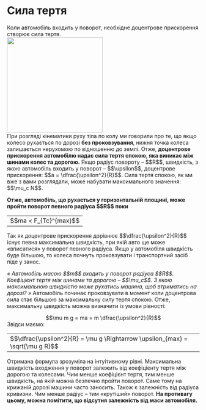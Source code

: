 # Сила тертя

<div class="space">Коли автомобiль входить у поворот, необхiдне доцентрове прискорення створює сила тертя.</div>

<div class="space"><img class="image" width="250" src="https://rawgit.com/chudaol/ed-era-book-physics/master/images/chapter_6/14.png"></div>

<div class="space">При розглядi кiнематики руху тiла по колу ми говорили про те, що якщо колесо рухається по дорозi <b>без проковзування</b>, нижня точка колеса залишається нерухомою по вiдношенню до землi. Отже, <span class="p1"><b>доцентрове прискорення автомобiлю надає сила тертя спокою, яка виникає мiж шинами колес та дорогою.</b></span> Якщо радiус повороту – $$R$$, швидкiсть, з якою автомобiль входить у поворот – $$\upsilon$$, доцентрове прискорення: $$a = \dfrac{\upsilon^2}{R}$$. Сила тертя спокою, як ми вже з вами розглядали, може набувати максимального значення: $$\mu_c N$$.</div>

<div class="space"><span class="p1"><b><p class="p3">Отже, автомобiль, що рухається у горизонтальнiй площинi, може пройти поворот певного радiуса $$R$$ поки</p></b></span></div>

<div class="space"><div class="centered-table-wrapper">
<table class="centered-table">
<tr class="eq">
<td class="eq">
<p1>$$ma < F_{Tc}^{max}$$</p1>
</td>
</tr>
</table></div></div>

<div class="space">Так як доцентрове прискорення дорiвнює $$\dfrac{\upsilon^2}{R}$$ iснує певна максимальна швидкiсть, при якiй авто ще може «вписатися» у поворот певного радiуса. Якщо у автомобiля швидкiсть буде бiльшою, то колеса почнуть проковзувати i транспортний засiб пiде у занос.</div>

<div class="space"><p class="p3"><i>« Автомобiль масою $$m$$ входить у поворот радiуса $$R$$. Коефiцiєнт тертя мiж шинами та дорогою – $$\mu_c$$. З якою максимальною швидкiстю може рухатись машина, щоб втриматись на дорозi? »</i> Автомобiль починає проковзувати в момент коли доцентрова сила стає бiльшою за максимальну силу тертя спокою. Отже, максимальну швидкiсть можна визначити iз умови рiвностi:</p></div>

<div class="space" align="center">$$\mu m g = ma = m \dfrac{\upsilon^2}{R}$$</div>

<div class="space">Звiдси маємо:</div>

<div class="space"><div class="centered-table-wrapper">
<table class="centered-table">
<tr class="eq">
<td class="eq">
<p1>$$\dfrac{\upsilon^2}{R} = \mu g \Rightarrow \upsilon_{max} = \sqrt{\mu g R}$$</p1>
</td>
</tr>
</table></div></div>

Отримана формула зрозумiла на iнтуiтивному рiвнi. Максимальна швидкiсть входження у поворот залежить вiд коефiцiєнту тертя мiж дорогою та колесами. Чим менше коефiцiєнт тертя, тим менше швидкiсть, на якiй можна безпечно пройти поворот. Саме тому на крижанiй дорозi машини часто заносить. Також є залежнiсть вiд радiуса кривизни. Чим менше радiус – тим «крутiший» поворот. <b>На противагу цьому, можна помiтити, що вiдсутня залежнiсть вiд маси автомобiля.</b>